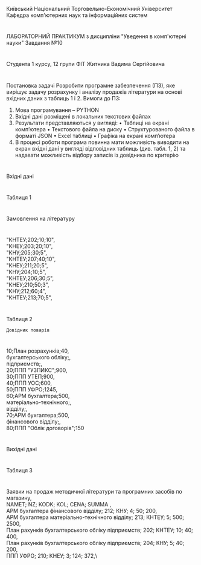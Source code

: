 Київський Національний Торговельно-Економічний Університет
Кафедра комп'ютерних наук та інформаційних систем
#
ЛАБОРАТОРНИЙ ПРАКТИКУМ
з дисципліни "Уведення в комп'ютерні науки"
Завдання №10
#
Студента 1 курсу, 12 групи ФІТ
Житника Вадима Сергійовича
#
Постановка задачі
Розробити програмне забезпечення (ПЗ), яке вирішує задачу розрахунку і аналізу продажів літератури на
основі вхідних даних з таблиць 1 і 2.
Вимоги до ПЗ:
1. Мова програмування – PYTHON
2. Вхідні дані розміщені в локальних текстових файлах
3. Результати представляються у вигляді:
• Таблиці на екрані комп’ютера
• Текстового файла на диску
• Структурованого файла в форматі JSON
• Excel таблиці
• Графіка на екрані комп’ютера
4. В процесі роботи програма повинна мати можливість виводити на екран вхідні дані у вигляді
відповідних таблиць (див. табл. 1, 2) та надавати можливість відбору записів із довідника по
критерію
#
Вхідні дані
#
#
Таблиця 1
#
Замовлення на літературу
#
 "КНТЕУ;202;10;10",\
 "КНЕУ;203;20;10",\
 "КНУ;205;30;5",\
 "КНТЕУ;207;40;10",\
 "КНЕУ;211;20;5",\
 "КНУ;204;10;5",\
 "КНТЕУ;206;30;5",\
 "КНЕУ;210;50;3",\
 "КНУ;212;60;4",\
 "КНТЕУ;213;70;5",
#
Таблиця 2
 
    Довідник товарів
#
  10;План розрахунків;40,\
     бухгалтерського обліку;,\
     підприємств;,\
  20;ППП "УЗПИКС";900,\
  30;ППП УТЕП;900,\
  40;ППП УОС;600,\
  50;ППП УФРО;1245,\
  60;АРМ бухгалтера;500,\
     матеріально-технічного;,\
     відділу;,\
  70;АРМ бухгалтера;500,\
     фінансового відділу;,\
  80;ППП "Облік договорів";150
#
Вихідні дані
#
#
Таблиця 3
#
Заявки на продаж методичної літератури та програмних засобів по магазину,\
NAMET;                                             NZ; KODK;   KOL; CENA;   SUMMA ,\
АРМ бухгалтера фінансового відділу;               212; КНУ;    4;   50;       200,\
АРМ бухгалтера матеріально-технічного відділу;    213; КНТЕУ;  5;   500;      2500,\
План рахунків бухгалтерського обліку підприємств; 202; КНТЕУ;  10;  40;       400,\
План рахунків бухгалтерського обліку підприємств; 204; КНУ;    5;   40;       200,\
ППП УФРО;                                         210; КНЕУ;   3;   124;      372,\
#
